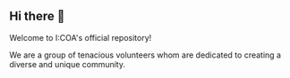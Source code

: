## Hi there 👋

Welcome to I:COA's official repository!


We are a group of tenacious volunteers whom are dedicated to creating a diverse and unique community.
